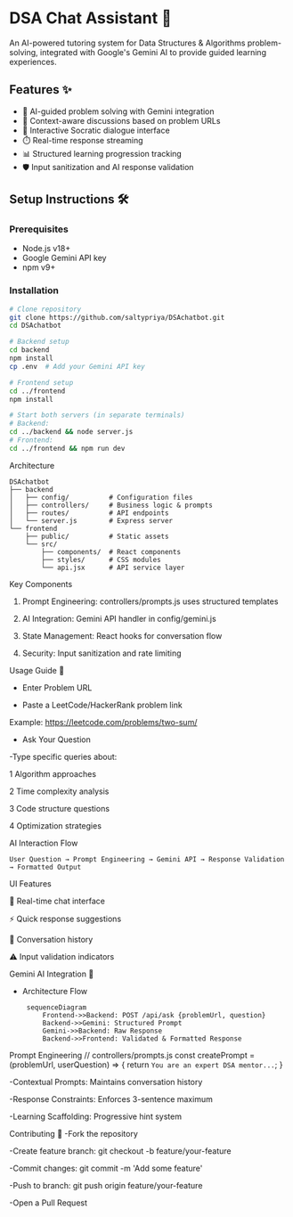 # DSA Chat Assistant 🤖

An AI-powered tutoring system for Data Structures & Algorithms problem-solving, integrated with Google's Gemini AI to provide guided learning experiences.

## Features ✨

- 🧠 AI-guided problem solving with Gemini integration
- 🔗 Context-aware discussions based on problem URLs
- 💬 Interactive Socratic dialogue interface
- ⏱️ Real-time response streaming
- 📊 Structured learning progression tracking
- 🛡️ Input sanitization and AI response validation

## Setup Instructions 🛠️

### Prerequisites

- Node.js v18+
- Google Gemini API key
- npm v9+

### Installation

```bash
# Clone repository
git clone https://github.com/saltypriya/DSAchatbot.git
cd DSAchatbot

# Backend setup
cd backend
npm install
cp .env  # Add your Gemini API key

# Frontend setup
cd ../frontend
npm install

# Start both servers (in separate terminals)
# Backend:
cd ../backend && node server.js
# Frontend:
cd ../frontend && npm run dev
```
Architecture 

    DSAchatbot
    ├── backend
    │   ├── config/          # Configuration files
    │   ├── controllers/     # Business logic & prompts
    │   ├── routes/          # API endpoints
    │   └── server.js        # Express server
    └── frontend
        ├── public/          # Static assets
        └── src/
            ├── components/  # React components
            ├── styles/      # CSS modules
            └── api.jsx      # API service layer


Key Components

1. Prompt Engineering: controllers/prompts.js uses structured templates

2. AI Integration: Gemini API handler in config/gemini.js

3. State Management: React hooks for conversation flow

4. Security: Input sanitization and rate limiting

Usage Guide 🚀
- Enter Problem URL

- Paste a LeetCode/HackerRank problem link

Example: https://leetcode.com/problems/two-sum/

- Ask Your Question

-Type specific queries about:

 1 Algorithm approaches

 2 Time complexity analysis

 3 Code structure questions

 4 Optimization strategies

 AI Interaction Flow

    User Question → Prompt Engineering → Gemini API → Response Validation → Formatted Output

UI Features

💬 Real-time chat interface

⚡ Quick response suggestions

📜 Conversation history

⚠️ Input validation indicators

Gemini AI Integration 🧠
 - Architecture Flow

        sequenceDiagram
            Frontend->>Backend: POST /api/ask {problemUrl, question}
            Backend->>Gemini: Structured Prompt
            Gemini->>Backend: Raw Response
            Backend->>Frontend: Validated & Formatted Response

Prompt Engineering
// controllers/prompts.js
    const createPrompt = (problemUrl, userQuestion) => {
      return `You are an expert DSA mentor...`;
    }

-Contextual Prompts: Maintains conversation history

-Response Constraints: Enforces 3-sentence maximum

-Learning Scaffolding: Progressive hint system

Contributing 🤝
-Fork the repository

-Create feature branch: git checkout -b feature/your-feature

-Commit changes: git commit -m 'Add some feature'

-Push to branch: git push origin feature/your-feature

-Open a Pull Request
